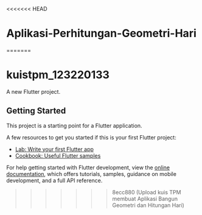 <<<<<<< HEAD
# Aplikasi-Perhitungan-Geometri-Hari
=======
# kuistpm_123220133

A new Flutter project.

## Getting Started

This project is a starting point for a Flutter application.

A few resources to get you started if this is your first Flutter project:

- [Lab: Write your first Flutter app](https://docs.flutter.dev/get-started/codelab)
- [Cookbook: Useful Flutter samples](https://docs.flutter.dev/cookbook)

For help getting started with Flutter development, view the
[online documentation](https://docs.flutter.dev/), which offers tutorials,
samples, guidance on mobile development, and a full API reference.
>>>>>>> 8ecc880 (Upload kuis TPM membuat Aplikasi Bangun Geometri dan Hitungan Hari)
